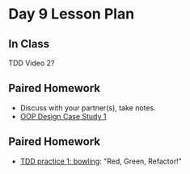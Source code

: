 # Day 9 Lesson Plan

## In Class

TDD Video 2?

## Paired Homework

- Discuss with your partner(s), take notes.
- [OOP Design Case Study 1](../activities/activity4-4oopDesign.md)

## Paired Homework

- [TDD practice 1: bowling](../activities/activity5-4bowlingTDD.md): "Red, Green, Refactor!"
